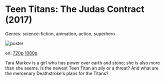 # Teen Titans: The Judas Contract (2017)

Genres: science-fiction, animation, action, superhero

![poster](http://image.tmdb.org/t/p/w500/ut5F7z1U89zKz9GZAtbJHF7ljqV.jpg)

en:
  [720p](magnet:?xt=urn:btih:812749B649C7CF006D4E5EEE2F333693B1D7CBE2&tr=udp://glotorrents.pw:6969/announce&tr=udp://tracker.opentrackr.org:1337/announce&tr=udp://torrent.gresille.org:80/announce&tr=udp://tracker.openbittorrent.com:80&tr=udp://tracker.coppersurfer.tk:6969&tr=udp://tracker.leechers-paradise.org:6969&tr=udp://p4p.arenabg.ch:1337&tr=udp://tracker.internetwarriors.net:1337)
  [1080p](magnet:?xt=urn:btih:F039A12165298490F10C4EC9505D792D6BEFD85B&tr=udp://glotorrents.pw:6969/announce&tr=udp://tracker.opentrackr.org:1337/announce&tr=udp://torrent.gresille.org:80/announce&tr=udp://tracker.openbittorrent.com:80&tr=udp://tracker.coppersurfer.tk:6969&tr=udp://tracker.leechers-paradise.org:6969&tr=udp://p4p.arenabg.ch:1337&tr=udp://tracker.internetwarriors.net:1337)
  


Tara Markov is a girl who has power over earth and stone; she is also more than she seems. Is the newest Teen Titan an ally or a threat? And what are the mercenary Deathstroke's plans for the Titans?
